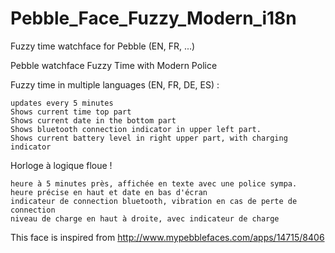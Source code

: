 # Pebble_Face_Fuzzy_Modern_i18n
Fuzzy time watchface for Pebble (EN, FR, ...)

Pebble watchface Fuzzy Time with Modern Police

Fuzzy time in multiple languages (EN, FR, DE, ES) :

    updates every 5 minutes
    Shows current time top part
    Shows current date in the bottom part
    Shows bluetooth connection indicator in upper left part.
    Shows current battery level in right upper part, with charging indicator

Horloge à logique floue !

    heure à 5 minutes près, affichée en texte avec une police sympa.
    heure précise en haut et date en bas d'écran
    indicateur de connection bluetooth, vibration en cas de perte de connection
    niveau de charge en haut à droite, avec indicateur de charge

This face is inspired from http://www.mypebblefaces.com/apps/14715/8406
